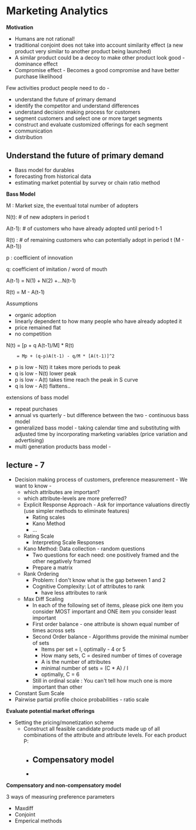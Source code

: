 # Marketing Analytics

**Motivation**

- Humans are not rational!
- traditional conjoint does not take into account similarity effect (a new product very similar to another product being launched)
- A similar product could be a decoy to make other product look good - dominance effect
- Compromise effect - Becomes a good compromise and have better purchase likelihood

Few activities product people need to do - 

- understand the future of primary demand
- identify the competitor and understand differences
- understand decision making process for customers
- segment  customers and select one or more target segments
- construct and evaluate customized offerings for each segment
- communication
- distribution

## Understand the future of primary demand

- Bass model for durables
- forecasting from historical data
- estimating market potential by survey or chain ratio method

**Bass Model**

M : Market size, the eventual total number of adopters

N(t): # of new adopters in period t

A(t-1): # of customers who have already adopted until period t-1

R(t) : # of remaining customers who can potentially adopt in period t (M - A(t-1))

p : coefficient of innovation

q: coefficient of imitation / word of mouth

A(t-1) = N(1) + N(2) +...N(t-1)

R(t)  = M - A(t-1)

Assumptions

- organic adoption
- linearly dependent to how many people who have already adopted it
- price remained flat
- no competition

N(t) = [p + q A(t-1)/M] * R(t) 

        = Mp + (q-p)A(t-1) - q/M * [A(t-1)]^2

- p is low  - N(t) it takes more periods to peak
- q is low - N(t) lower peak
- p is low - A(t) takes time reach the peak in S curve
- q is low - A(t) flattens..

extensions of bass model

- repeat purchases
- annual vs quarterly - but difference between the two - continuous bass model
- generalized bass model - taking calendar time and substituting with adjusted time by incorporating marketing variables (price variation and advertising)
- multi generation products bass model -

## lecture - 7

- Decision making process of customers, preference measurement  - We want to know -
    - which attributes are important?
    - which attribute-levels are more preferred?
    - Explicit Response Approach - Ask for importance valuations directly (use simpler methods to eliminate features)
        - Rating scales
        - Kano Method
        - ...<check slides>
    - Rating Scale
        - Interpreting Scale Responses
    - Kano Method: Data collection - random questions
        - Two questions for each need: one positively framed and the other negatively framed
        - Prepare a matrix
    - Rank Ordering
        - Problem: I don't know what is the gap between 1 and 2
        - Cognitive Complexity: Lot of attributes to rank
            - have less attributes to rank
    - Max Diff Scaling
        - In each of the following set of items, please pick one item you consider MOST important and ONE item you consider least important
        - First order balance - one attribute is shown equal number of times across sets
        - Second Order balance - Algorithms provide the minimal number of sets
            - Items per set = I, optimally - 4 or 5
            - How many sets, C = desired number of times of coverage
            - A is the number of attributes
            - minimal number of sets =  (C * A) / I
            - optimally, C = 6
        - Still in ordinal scale : You can't tell how much one is more important than other
- Constant Sum Scale
- Pairwise partial profile choice probabilities - ratio scale

**Evaluate potential market offerings**

- Setting the pricing/monetization scheme
    - Construct all feasible candidate products made up of all combinations of the attribute and attribute levels. For each product P:
        - Compensatory model
            - 
        - 

**Compensatory and non-compensatory model**

3 ways of measuring preference parameters

- Maxdiff
- Conjoint
- Emperical methods